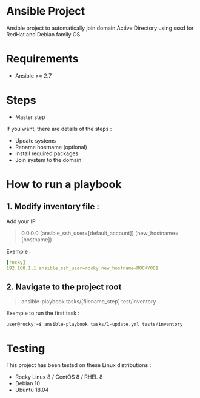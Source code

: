# Ansible Project
Ansible project to automatically join domain Active Directory using sssd for RedHat and Debian family OS.

# Requirements

- Ansible >= 2.7

# Steps

- Master step

If you want, there are details of the steps :
- Update systems
- Rename hostname (optional)
- Install required packages
- Join system to the domain

# How to run a playbook

## 1. Modify inventory file :
Add your IP
> 0.0.0.0 (ansible_ssh_user=[default_account]) (new_hostname=[hostname])

Exemple :
```yaml
[rocky]
192.168.1.1 ansible_ssh_user=rocky new_hostname=ROCKY001 
```

## 2. Navigate to the project root
> ansible-playbook tasks/[filename_step] test/inventory

Exemple to run the first task :
```console
user@rocky:~$ ansible-playbook tasks/1-update.yml tests/inventory
```

# Testing

This project has been tested on these Linux distributions :

- Rocky Linux 8 / CentOS 8 / RHEL 8
- Debian 10
- Ubuntu 18.04
